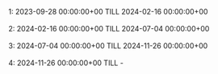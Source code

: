 1: 2023-09-28 00:00:00+00 TILL 2024-02-16 00:00:00+00 </br> </br> 
2: 2024-02-16 00:00:00+00 TILL 2024-07-04 00:00:00+00 </br> </br> 
3: 2024-07-04 00:00:00+00 TILL 2024-11-26 00:00:00+00 </br> </br> 
4: 2024-11-26 00:00:00+00 TILL -
